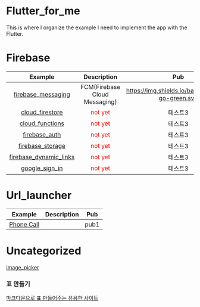 # Flutter_for_me
This is where I organize the example I need to implement the app with the Flutter.

# Firebase
|Example|Description|Pub|
|:---:|:---:|:---:|
|[firebase_messaging]()|FCM(Firebase Cloud Messaging)|https://img.shields.io/badge/shields-go-green.svg|
|[cloud_firestore]()|<span style="color:red">not yet</span>|테스트3|
|[cloud_functions]()|<span style="color:red">not yet</span>|테스트3|
|[firebase_auth]()|<span style="color:red">not yet</span>|테스트3|
|[firebase_storage]()|<span style="color:red">not yet</span>|테스트3|
|[firebase_dynamic_links]()|<span style="color:red">not yet</span>|테스트3|
|[google_sign_in]()|<span style="color:red">not yet</span>|테스트3|


# Url_launcher
|Example|Description|Pub|
|:---:|:---:|:---:|
|[Phone Call](https://github.com/YUNHANKYU/Flutter_Phone_Call)||pub1|


# Uncategorized
[image_picker]()


### 표 만들기 
[마크다운으로 표 만들어주는 유용한 사이트](http://www.tablesgenerator.com/markdown_tables)
